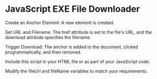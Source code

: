 # JavaScript EXE File Downloader

Create an Anchor Element: A new <a> element is created.

Set URL and Filename: The href attribute is set to the file's URL, and the download attribute specifies the filename.

Trigger Download: The anchor is added to the document, clicked programmatically, and then removed.

Include this script in your HTML file or as part of your JavaScript code.

Modify the fileUrl and fileName variables to match your requirements.
